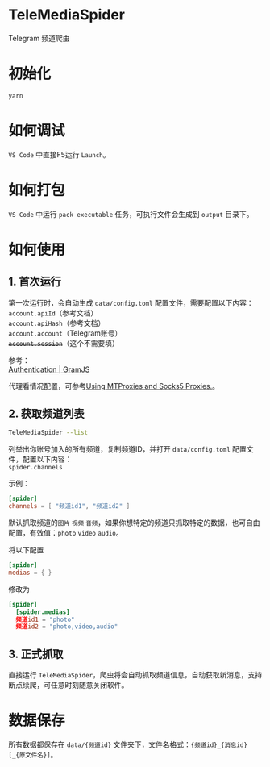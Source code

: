 # TeleMediaSpider
Telegram 频道爬虫

# 初始化
```bash
yarn
```

# 如何调试
`VS Code` 中直接F5运行 `Launch`。

# 如何打包
`VS Code` 中运行 `pack executable` 任务，可执行文件会生成到 `output` 目录下。

# 如何使用

## 1. 首次运行
第一次运行时，会自动生成 `data/config.toml` 配置文件，需要配置以下内容：
<br />
`account.apiId`（参考文档）
<br />
`account.apiHash`（参考文档）
<br />
`account.account`（Telegram账号）
<br />
~~`account.session`~~（这个不需要填）

参考：
<br />
[Authentication | GramJS](https://gram.js.org/getting-started/authorization#getting-api-id-and-api-hash)

代理看情况配置，可参考[Using MTProxies and Socks5 Proxies.](https://gram.js.org/getting-started/authorization#using-mtproxies-and-socks5-proxies)。

## 2. 获取频道列表
```bash
TeleMediaSpider --list
```
列举出你账号加入的所有频道，复制频道ID，并打开 `data/config.toml` 配置文件，配置以下内容：
<br />
`spider.channels`

示例：
```toml
[spider]
channels = [ "频道id1", "频道id2" ]
```

默认抓取频道的`图片` `视频` `音频`，如果你想特定的频道只抓取特定的数据，也可自由配置，有效值：`photo` `video` `audio`。

将以下配置
```toml
[spider]
medias = { }
```
修改为
```toml
[spider]
  [spider.medias]
  频道id1 = "photo"
  频道id2 = "photo,video,audio"
```

## 3. 正式抓取
直接运行 `TeleMediaSpider`，爬虫将会自动抓取频道信息，自动获取新消息，支持断点续爬，可任意时刻随意关闭软件。

# 数据保存
所有数据都保存在 `data/{频道id}` 文件夹下，文件名格式：`{频道id}_{消息id}[_{原文件名}]`。
